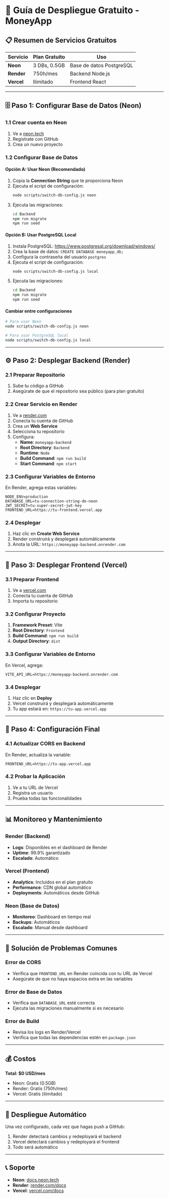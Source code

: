 # 🚀 Guía de Despliegue Gratuito - MoneyApp

## 📋 Resumen de Servicios Gratuitos

| Servicio | Plan Gratuito | Uso |
|----------|---------------|-----|
| **Neon** | 3 DBs, 0.5GB | Base de datos PostgreSQL |
| **Render** | 750h/mes | Backend Node.js |
| **Vercel** | Ilimitado | Frontend React |

---

## 🗄️ Paso 1: Configurar Base de Datos (Neon)

### 1.1 Crear cuenta en Neon
1. Ve a [neon.tech](https://neon.tech)
2. Regístrate con GitHub
3. Crea un nuevo proyecto

### 1.2 Configurar Base de Datos

#### Opción A: Usar Neon (Recomendado)
1. Copia la **Connection String** que te proporciona Neon
2. Ejecuta el script de configuración:
   ```bash
   node scripts/switch-db-config.js neon
   ```
3. Ejecuta las migraciones:
   ```bash
   cd Backend
   npm run migrate
   npm run seed
   ```

#### Opción B: Usar PostgreSQL Local
1. Instala PostgreSQL: https://www.postgresql.org/download/windows/
2. Crea la base de datos: `CREATE DATABASE moneyapp_db;`
3. Configura la contraseña del usuario `postgres`
4. Ejecuta el script de configuración:
   ```bash
   node scripts/switch-db-config.js local
   ```
5. Ejecuta las migraciones:
   ```bash
   cd Backend
   npm run migrate
   npm run seed
   ```

#### Cambiar entre configuraciones
```bash
# Para usar Neon
node scripts/switch-db-config.js neon

# Para usar PostgreSQL local
node scripts/switch-db-config.js local
```

---

## ⚙️ Paso 2: Desplegar Backend (Render)

### 2.1 Preparar Repositorio
1. Sube tu código a GitHub
2. Asegúrate de que el repositorio sea público (para plan gratuito)

### 2.2 Crear Servicio en Render
1. Ve a [render.com](https://render.com)
2. Conecta tu cuenta de GitHub
3. Crea un **Web Service**
4. Selecciona tu repositorio
5. Configura:
   - **Name**: `moneyapp-backend`
   - **Root Directory**: `Backend`
   - **Runtime**: `Node`
   - **Build Command**: `npm run build`
   - **Start Command**: `npm start`

### 2.3 Configurar Variables de Entorno
En Render, agrega estas variables:
```
NODE_ENV=production
DATABASE_URL=tu-connection-string-de-neon
JWT_SECRET=tu-super-secret-jwt-key
FRONTEND_URL=https://tu-frontend.vercel.app
```

### 2.4 Desplegar
1. Haz clic en **Create Web Service**
2. Render construirá y desplegará automáticamente
3. Anota la URL: `https://moneyapp-backend.onrender.com`

---

## 🎨 Paso 3: Desplegar Frontend (Vercel)

### 3.1 Preparar Frontend
1. Ve a [vercel.com](https://vercel.com)
2. Conecta tu cuenta de GitHub
3. Importa tu repositorio

### 3.2 Configurar Proyecto
1. **Framework Preset**: Vite
2. **Root Directory**: `Frontend`
3. **Build Command**: `npm run build`
4. **Output Directory**: `dist`

### 3.3 Configurar Variables de Entorno
En Vercel, agrega:
```
VITE_API_URL=https://moneyapp-backend.onrender.com
```

### 3.4 Desplegar
1. Haz clic en **Deploy**
2. Vercel construirá y desplegará automáticamente
3. Tu app estará en: `https://tu-app.vercel.app`

---

## 🔧 Paso 4: Configuración Final

### 4.1 Actualizar CORS en Backend
En Render, actualiza la variable:
```
FRONTEND_URL=https://tu-app.vercel.app
```

### 4.2 Probar la Aplicación
1. Ve a tu URL de Vercel
2. Registra un usuario
3. Prueba todas las funcionalidades

---

## 📊 Monitoreo y Mantenimiento

### Render (Backend)
- **Logs**: Disponibles en el dashboard de Render
- **Uptime**: 99.9% garantizado
- **Escalado**: Automático

### Vercel (Frontend)
- **Analytics**: Incluidos en el plan gratuito
- **Performance**: CDN global automático
- **Deployments**: Automáticos desde GitHub

### Neon (Base de Datos)
- **Monitoreo**: Dashboard en tiempo real
- **Backups**: Automáticos
- **Escalado**: Manual desde dashboard

---

## 🚨 Solución de Problemas Comunes

### Error de CORS
- Verifica que `FRONTEND_URL` en Render coincida con tu URL de Vercel
- Asegúrate de que no haya espacios extra en las variables

### Error de Base de Datos
- Verifica que `DATABASE_URL` esté correcta
- Ejecuta las migraciones manualmente si es necesario

### Error de Build
- Revisa los logs en Render/Vercel
- Verifica que todas las dependencias estén en `package.json`

---

## 💰 Costos

**Total: $0 USD/mes**

- Neon: Gratis (0.5GB)
- Render: Gratis (750h/mes)
- Vercel: Gratis (ilimitado)

---

## 🔄 Despliegue Automático

Una vez configurado, cada vez que hagas push a GitHub:
1. Render detectará cambios y redeployará el backend
2. Vercel detectará cambios y redeployará el frontend
3. Todo será automático

---

## 📞 Soporte

- **Neon**: [docs.neon.tech](https://docs.neon.tech)
- **Render**: [render.com/docs](https://render.com/docs)
- **Vercel**: [vercel.com/docs](https://vercel.com/docs)
